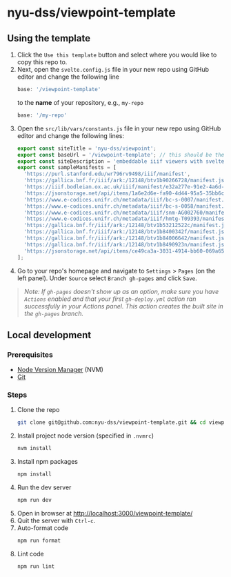 # nyu-dss/viewpoint-template

## Using the template

1. Click the `Use this template` button and select where you would like to copy this repo to.
2. Next, open the `svelte.config.js` file in your new repo using GitHub editor and change the following line
    ``` js
    base: '/viewpoint-template'
    ```
    to the **name** of your repository, e.g., `my-repo`
    ``` js
    base: '/my-repo'
    ```
3. Open the `src/lib/vars/constants.js` file in your new repo using GitHub editor and change the following lines:
    ``` js
    export const siteTitle = 'nyu-dss/viewpoint';
    export const baseUrl = '/viewpoint-template'; // this should be the same as your repo too, e.g., '/my-repo'
    export const siteDescription = 'embeddable iiif viewers with svelte-kit';
    export const sampleManifests = [
      'https://purl.stanford.edu/wr796rv9498/iiif/manifest',
      'https://gallica.bnf.fr/iiif/ark:/12148/btv1b90266728/manifest.json',
      'https://iiif.bodleian.ox.ac.uk/iiif/manifest/e32a277e-91e2-4a6d-8ba6-cc4bad230410.json',
      'https://jsonstorage.net/api/items/1a6e2d6e-fa90-4d44-95a5-35bb6c011aa2',
      'https://www.e-codices.unifr.ch/metadata/iiif/bc-s-0007/manifest.json',
      'https://www.e-codices.unifr.ch/metadata/iiif/bc-s-0058/manifest.json',
      'https://www.e-codices.unifr.ch/metadata/iiif/snm-AG002760/manifest.json',
      'https://www.e-codices.unifr.ch/metadata/iiif/hmtg-T09393/manifest.json',
      'https://gallica.bnf.fr/iiif/ark:/12148/btv1b53212522c/manifest.json',
      'https://gallica.bnf.fr/iiif/ark:/12148/btv1b8400342f/manifest.json',
      'https://gallica.bnf.fr/iiif/ark:/12148/btv1b84006642/manifest.json',
      'https://gallica.bnf.fr/iiif/ark:/12148/btv1b8490923n/manifest.json',
      'https://jsonstorage.net/api/items/ce49ca3a-3031-4914-bb60-069a65642f9f'
    ];
    ```
4. Go to your repo's homepage and navigate to `Settings` > `Pages` (on the left panel). Under `Source` select `Branch gh-pages` and click `Save`.

> *Note: If `gh-pages` doesn't show up as an option, make sure you have `Actions` enabled and that your first `gh-deploy.yml` action ran successfully in your Actions panel. This action creates the built site in the `gh-pages` branch.*

## Local development

### Prerequisites

- [Node Version Manager](https://github.com/nvm-sh/nvm#installing-and-updating) (NVM)
- [Git](https://git-scm.com/downloads)

### Steps

1. Clone the repo
    ```sh
    git clone git@github.com:nyu-dss/viewpoint-template.git && cd viewpoint-template
    ```
2. Install project node version (specified in `.nvmrc`)
    ```sh
    nvm install
    ```
3. Install npm packages
    ```sh
    npm install
    ```
4. Run the dev server
    ```sh
    npm run dev
    ```
5. Open in browser at [http://localhost:3000/viewpoint-template/](http://localhost:3000/viewpoint-template/)
6. Quit the server with `Ctrl-c`.
7. Auto-format code
    ```sh
    npm run format
    ```
7. Lint code
    ```sh
    npm run lint
    ```
